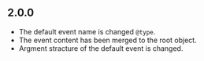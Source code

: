 ## 2.0.0
- The default event name is changed `@type`.
- The event content has been merged to the root object.
- Argment stracture of the default event is changed.
